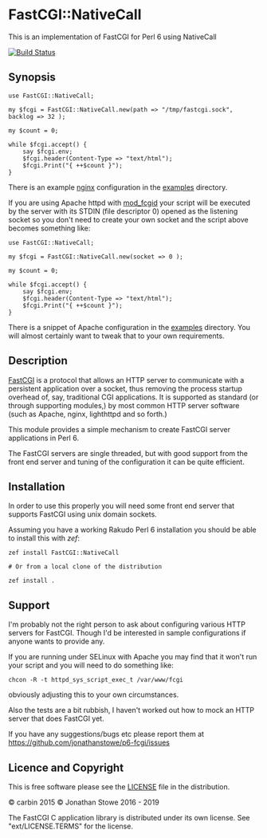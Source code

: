 # FastCGI::NativeCall #

This is an implementation of FastCGI for Perl 6 using NativeCall

[![Build Status](https://travis-ci.org/jonathanstowe/p6-fcgi.svg?branch=master)](https://travis-ci.org/jonathanstowe/p6-fcgi)

## Synopsis

```perl6
use FastCGI::NativeCall;

my $fcgi = FastCGI::NativeCall.new(path => "/tmp/fastcgi.sock", backlog => 32 );

my $count = 0;

while $fcgi.accept() {
	say $fcgi.env;
    $fcgi.header(Content-Type => "text/html");
    $fcgi.Print("{ ++$count }");
}
```
There is an example [nginx](http://nginx.org/) configuration in the [examples](examples) directory.

If you are using Apache httpd with [mod_fcgid](https://httpd.apache.org/mod_fcgid/mod/mod_fcgid.html)
your script will be executed by the server with its STDIN (file descriptor 0) opened as the listening
socket so you don't need to create your own socket and the script above becomes something like: 

```perl6
use FastCGI::NativeCall;

my $fcgi = FastCGI::NativeCall.new(socket => 0 );

my $count = 0;

while $fcgi.accept() {
	say $fcgi.env;
    $fcgi.header(Content-Type => "text/html");
    $fcgi.Print("{ ++$count }");
}
```

There is a snippet of Apache configuration in the [examples](examples/apache.conf) directory. You
will almost certainly want to tweak that to your own requirements.

## Description

[FastCGI](https://fastcgi-archives.github.io/) is a protocol that allows an HTTP server to communicate
with a persistent application over a socket, thus removing the process startup overhead of, say, traditional
CGI applications.  It is supported as standard (or through supporting modules,) by most common HTTP server
software (such as Apache, nginx, lighthttpd and so forth.)

This module provides a simple mechanism to create FastCGI server applications in Perl 6.

The FastCGI servers are single threaded, but with good support from the front end server and tuning of the
configuration it can be quite efficient.

## Installation

In order to use this properly you will need some front end server that supports FastCGI using unix domain sockets.

Assuming you have a working Rakudo Perl 6 installation you should be able to install this with *zef*:

	zef install FastCGI::NativeCall

	# Or from a local clone of the distribution

	zef install .

## Support

I'm probably not the right person to ask about configuring various HTTP servers for FastCGI. Though I'd
be interested in sample configurations if anyone wants to provide any.

If you are running under SELinux with Apache you may find that it won't run your script and you will 
need to do something like:

    chcon -R -t httpd_sys_script_exec_t /var/www/fcgi

obviously adjusting this to your own circumstances.

Also the tests are a bit rubbish, I haven't worked out how to mock an HTTP server that does FastCGI yet.

If you have any suggestions/bugs etc please report them at https://github.com/jonathanstowe/p6-fcgi/issues

## Licence and Copyright

This is free software please see the [LICENSE](LICENSE) file in the distribution.

© carbin 2015
© Jonathan Stowe 2016 - 2019

The FastCGI C application library is distributed under its own license.
See "ext/LICENSE.TERMS" for the license.
